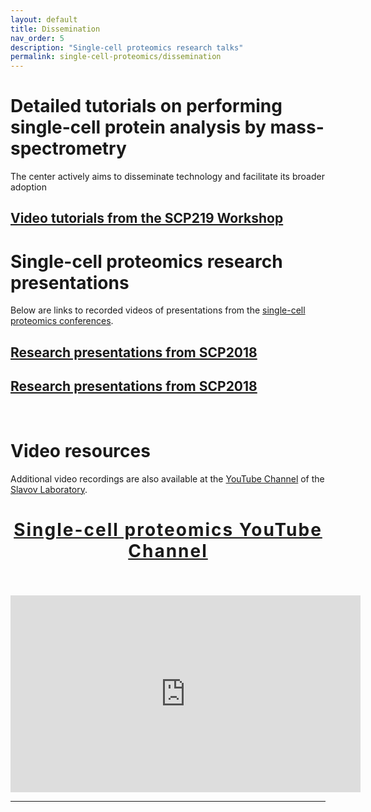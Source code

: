 ```yaml
---
layout: default
title: Dissemination
nav_order: 5
description: "Single-cell proteomics research talks"
permalink: single-cell-proteomics/dissemination
---
```



# Detailed tutorials on performing single-cell protein analysis by mass-spectrometry 
The center actively aims to disseminate technology and facilitate its broader adoption  
## [Video tutorials from the SCP219 Workshop](https://www.youtube.com/playlist?list=PLHLRxq8iKFsLJey2MshSlUhg1lGAj0dLW)




# Single-cell proteomics research presentations
Below are links to recorded videos of presentations from the [single-cell proteomics conferences](http://single-cell.net/). 

## [Research presentations from SCP2018](https://www.youtube.com/playlist?list=PLHLRxq8iKFsK-F_1832c1TLT2Qc4Fo4DB)

## [Research presentations from SCP2018](https://www.youtube.com/playlist?list=PLHLRxq8iKFsJxMcKhguyKMSI7vaIYTYsV)


&nbsp;



# Video resources 
Additional video recordings are also available at the [YouTube Channel](https://www.youtube.com/c/NikolaiSlavovResearch) of the [Slavov Laboratory](http://slavovlab.net).

<h2 style="letter-spacing: 2px; font-size: 28px; text-align: center;" id="single-cell-proteomics-videos">
<a href="https://www.youtube.com/c/NikolaiSlavovResearch">Single-cell proteomics YouTube Channel</a>
</h2>




&nbsp;


<iframe width="560" height="315" src="https://www.youtube.com/embed/NNLh4nE687I" frameborder="0" allow="accelerometer; autoplay; encrypted-media; gyroscope; picture-in-picture" allowfullscreen></iframe>


------------